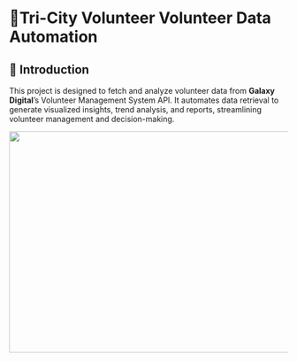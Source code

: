  # 🚀Tri-City Volunteer Volunteer Data Automation 

## 📌 Introduction
This project is designed to fetch and analyze volunteer data from **Galaxy Digital**’s Volunteer Management System API. It automates data retrieval to generate visualized insights, trend analysis, and reports, streamlining volunteer management and decision-making.


<a href="url"><img src="https://github.com/user-attachments/assets/80219984-9a02-4c5b-9425-33bca9f02746" align="left" height="400" width="650" ></a>
